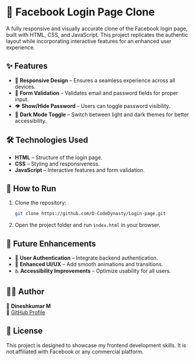 # 📌 Facebook Login Page Clone

A fully responsive and visually accurate clone of the Facebook login page, built with HTML, CSS, and JavaScript. This project replicates the authentic layout while incorporating interactive features for an enhanced user experience.

## ✨ Features
- 📱 **Responsive Design** – Ensures a seamless experience across all devices.
- 🔐 **Form Validation** – Validates email and password fields for proper input.
- 👁️ **Show/Hide Password** – Users can toggle password visibility.
- 🌙 **Dark Mode Toggle** – Switch between light and dark themes for better accessibility.

## 🛠️ Technologies Used
- **HTML** – Structure of the login page.
- **CSS** – Styling and responsiveness.
- **JavaScript** – Interactive features and form validation.

## 🚀 How to Run
1. Clone the repository:
   ```bash
   git clone https://github.com/D-CodeDynasty/Login-page.git
   ```
2. Open the project folder and run `index.html` in your browser.

## 🔮 Future Enhancements
- 🔗 **User Authentication** – Integrate backend authentication.
- 🎨 **Enhanced UI/UX** – Add smooth animations and transitions.
- ♿ **Accessibility Improvements** – Optimize usability for all users.

## 👨‍💻 Author
📌 **Dineshkumar M**  
🔗 [GitHub Profile](https://github.com/D-CodeDynasty)

## 📜 License
This project is designed to showcase my frontend development skills. It is not affiliated with Facebook or any commercial platform.

